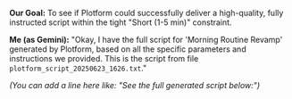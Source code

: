 **Our Goal:** To see if Plotform could successfully deliver a high-quality, fully instructed script within the tight "Short (1-5 min)" constraint.

**Me (as Gemini):** "Okay, I have the full script for 'Morning Routine Revamp' generated by Plotform, based on all the specific parameters and instructions we provided. This is the script from file `plotform_script_20250623_1626.txt`."

*(You can add a line here like: "See the full generated script below:")*
